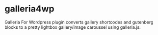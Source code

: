 # galleria4wp
Galleria For Wordpress plugin converts gallery shortcodes and gutenberg blocks to a pretty lightbox gallery/image caroussel using galleria.js.
